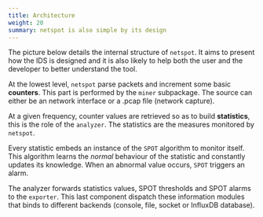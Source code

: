 ```yaml
---
title: Architecture
weight: 20
summary: netspot is also simple by its design
---
```


The picture below details the internal structure of `netspot`. It aims to present how the IDS is designed and it is also likely to help both the user and the developer to better understand the tool.

<object data="/assets/archi.svg" type="image/svg+xml" style="width: 100%;"></object>

At the lowest level, `netspot` parse packets and increment some basic **counters**. This part is performed by the `miner` subpackage.
The source can either be an network interface or a .pcap file (network capture).

At a given frequency, counter values are retrieved so as to build **statistics**, this is the role of the `analyzer`. The statistics are the measures monitored by `netspot`.

Every statistic embeds an instance of the `SPOT` algorithm to monitor itself. This algorithm learns the _normal_ behaviour of the statistic and constantly updates its knowledge. When an abnormal value occurs, `SPOT` triggers an alarm.

The analyzer forwards statistics values, SPOT thresholds and SPOT alarms to the `exporter`. This last component dispatch
these information modules that binds to different backends
(console, file, socket or InfluxDB database).
